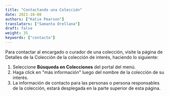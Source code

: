 ```yaml
---
title: "Contactando una Colección"
date: 2021-10-08
authors: ["Katie Pearson"]
translators: ["Samanta Orellana"]
draft: false
weight: 35
keywords: ["contacto"]
---
```


Para contactar al encargado o curador de una colección, visite la página de Detalles de la Colección de la colección de interés, haciendo lo siguiente:
1. Seleccione **Búsqueda en Colecciones** del portal del menú.
2. Haga click en "más información" luego del nombre de la colección de su interés.
3. La información de contacto para las personas o persona responsables de la colección, estará desplegada en la parte superior de esta página.
